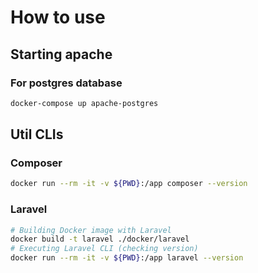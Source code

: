 # How to use

## Starting apache

### For postgres database

```bash
docker-compose up apache-postgres
```

## Util CLIs

### Composer

```bash
docker run --rm -it -v ${PWD}:/app composer --version
```

### Laravel

```bash
# Building Docker image with Laravel
docker build -t laravel ./docker/laravel
# Executing Laravel CLI (checking version)
docker run --rm -it -v ${PWD}:/app laravel --version
```
